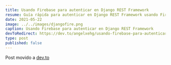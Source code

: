 ```yaml
---
title: Usando Firebase para autenticar en Django REST Framework
resume: Guía rápida para autenticar en Django REST Framework usando Firebase Auth
date: 2021-05-22
image: ../../images/djangofire.png
caption: Usando Firebase para autenticar en Django REST Framework
devToRedirect: https://dev.to/angelxehg/usando-firebase-para-autenticar-en-django-rest-framework-n1b
type: post
published: false
---
```


Post movido a [dev.to](https://dev.to/angelxehg/usando-firebase-para-autenticar-en-django-rest-framework-n1b)
